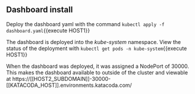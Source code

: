 
## Dashboard install

Deploy the dashboard yaml with the command `kubectl apply -f dashboard.yaml`{{execute HOST1}}

The dashboard is deployed into the _kube-system_ namespace. View the status of the deployment with `kubectl get pods -n kube-system`{{execute HOST1}}

When the dashboard was deployed, it was assigned a NodePort of 30000. This makes the dashboard available to outside of the cluster and viewable at https://[[HOST2_SUBDOMAIN]]-30000-[[KATACODA_HOST]].environments.katacoda.com/